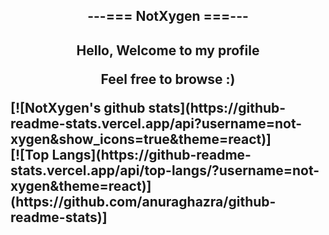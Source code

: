 <h2 align=center>
  ---=== NotXygen ===---
<h2>

<p align=center>
  Hello, Welcome to my profile
<p align=center>
  Feel free to browse :) 
<p>
[![NotXygen's github stats](https://github-readme-stats.vercel.app/api?username=not-xygen&show_icons=true&theme=react)]
<br>
[![Top Langs](https://github-readme-stats.vercel.app/api/top-langs/?username=not-xygen&theme=react)](https://github.com/anuraghazra/github-readme-stats)]
